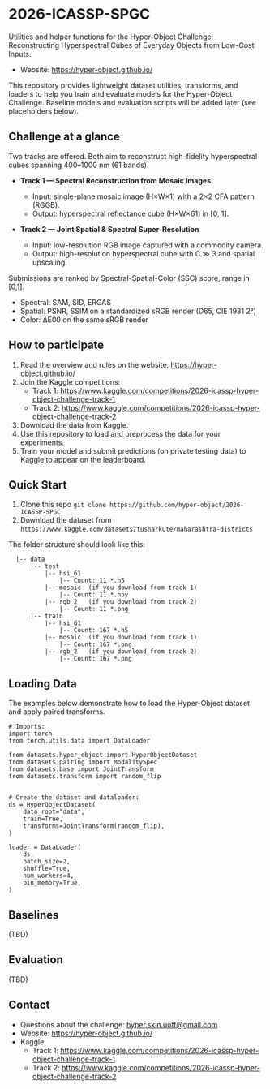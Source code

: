
# 2026-ICASSP-SPGC

Utilities and helper functions for the Hyper-Object Challenge:
Reconstructing Hyperspectral Cubes of Everyday Objects from Low-Cost Inputs.

- Website: https://hyper-object.github.io/

This repository provides lightweight dataset utilities, transforms, and loaders to help you train and evaluate models for the Hyper-Object Challenge. Baseline models and evaluation scripts will be added later (see placeholders below).


## Challenge at a glance

Two tracks are offered. Both aim to reconstruct high-fidelity hyperspectral cubes spanning 400–1000 nm (61 bands).

- **Track 1 — Spectral Reconstruction from Mosaic Images**
  - Input: single-plane mosaic image (H×W×1) with a 2×2 CFA pattern (RGGB).
  - Output: hyperspectral reflectance cube (H×W×61) in [0, 1].

- **Track 2 — Joint Spatial & Spectral Super-Resolution**
  - Input: low-resolution RGB image captured with a commodity camera.
  - Output: high-resolution hyperspectral cube with C ≫ 3 and spatial upscaling.


Submissions are ranked by Spectral-Spatial-Color (SSC) score, range in [0,1].
- Spectral: SAM, SID, ERGAS
- Spatial: PSNR, SSIM on a standardized sRGB render (D65, CIE 1931 2°)
- Color: ΔE00 on the same sRGB render


## How to participate

1. Read the overview and rules on the website: https://hyper-object.github.io/
2. Join the Kaggle competitions:
   - Track 1: https://www.kaggle.com/competitions/2026-icassp-hyper-object-challenge-track-1
   - Track 2: https://www.kaggle.com/competitions/2026-icassp-hyper-object-challenge-track-2
3. Download the data from Kaggle.
4. Use this repository to load and preprocess the data for your experiments.
5. Train your model and submit predictions (on private testing data) to Kaggle to appear on the leaderboard.


## Quick Start
1. Clone this repo `git clone https://github.com/hyper-object/2026-ICASSP-SPGC`
2. Download the dataset from `https://www.kaggle.com/datasets/tusharkute/maharashtra-districts`

The folder structure should look like this:
```
  |-- data
      |-- test
          |-- hsi_61
              |-- Count: 11 *.h5
          |-- mosaic  (if you download from track 1)
              |-- Count: 11 *.npy
          |-- rgb_2   (if you download from track 2)
              |-- Count: 11 *.png
      |-- train
          |-- hsi_61
              |-- Count: 167 *.h5
          |-- mosaic  (if you download from track 1)
              |-- Count: 167 *.png
          |-- rgb_2   (if you download from track 2)
              |-- Count: 167 *.png
```


## Loading Data

The examples below demonstrate how to load the Hyper-Object dataset and apply paired transforms.

    # Imports:
    import torch
    from torch.utils.data import DataLoader

    from datasets.hyper_object import HyperObjectDataset
    from datasets.pairing import ModalitySpec
    from datasets.base import JointTransform
    from datasets.transform import random_flip

  
    # Create the dataset and dataloader:
    ds = HyperObjectDataset(
        data_root="data",
        train=True,
        transforms=JointTransform(random_flip),
    )

    loader = DataLoader(
        ds,
        batch_size=2,
        shuffle=True,
        num_workers=4,
        pin_memory=True,
    )


## Baselines

(TBD)


## Evaluation

(TBD)



## Contact

- Questions about the challenge: hyper.skin.uoft@gmail.com
- Website: https://hyper-object.github.io/
- Kaggle:
  - Track 1: https://www.kaggle.com/competitions/2026-icassp-hyper-object-challenge-track-1
  - Track 2: https://www.kaggle.com/competitions/2026-icassp-hyper-object-challenge-track-2
